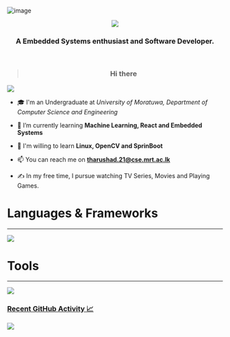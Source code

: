 ![image](https://github.com/TharushaDinujaya/TharushaDinujaya/blob/main/assets/back.jpg)

<p align="center">
   <a href="https://git.io/typing-svg" ><img src="https://readme-typing-svg.herokuapp.com?font=Ubuntu&weight=600&size=40&duration=3000&pause=1000&color=0DF712&center=true&width=435&height=100&lines=Hi+%F0%9F%91%8B%2C+I'm+Tharusha"/>
</a>
</p>
<h3 align="center">A Embedded Systems enthusiast and Software Developer.</h3>
<br/>

> <h3 align="center"> Hi there </h3>

![](https://komarev.com/ghpvc/?username=TharushaDinujaya&color=brightgreen)

- 🎓 I'm an Undergraduate at _University of Moratuwa, Department of Computer Science and Engineering_

- 🌱 I’m currently learning **Machine Learning, React and Embedded Systems**

- 🌱 I'm willing to learn **Linux, OpenCV and SprinBoot**

- 📫 You can reach me on **tharushad.21@cse.mrt.ac.lk**

- ✍️ In my free time, I pursue watching TV Series, Movies and Playing Games.

<p align="center">

<h1>Languages & Frameworks</h1>
<hr/>
<a href="https://skillicons.dev">
    <img src="https://skillicons.dev/icons?i=angular,arduino,c,cpp,cmake,css,dart,express,flask,flutter,git,html,java,js,nodejs,opencv,py,raspberrypi,react,regex,ros,tensorflow,ts&perline=10" />
</a>
<br/>

<h1>Tools</h1>
<hr/>
<a href="https://skillicons.dev">
    <img src="https://skillicons.dev/icons?i=anaconda,androidstudio,azure,bootstrap,debian,figma,github,gmail,idea,linkedin,linux,materialui,mongodb,mysql,npm,postman,pycharm,stackoverflow,ubuntu,vercel,vscode,windows&perline=10" />
<br/>

</p>

### Recent GitHub Activity 📈

<p> <img src="http://github-profile-summary-cards.vercel.app/api/cards/profile-details?username=TharushaDinujaya&theme=github_dark"></p>
